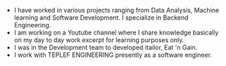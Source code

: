 - I have worked in various projects ranging from Data Analysis, Machine learning and Software Development. I specialize in Backend Engineering.
- I am working on a Youtube channel where I share knowledge basically on my day to day work excerpt for learning purposes only.
- I was in the Development team to developed itailor, Eat 'n Gain.
- I work with TEPLEF ENGINEERING presently as a software engineer.

<!---
Judetheory/Judetheory is a ✨ special ✨ repository because its `README.md` (this file) appears on your GitHub profile.
You can click the Preview link to take a look at your changes.
--->
